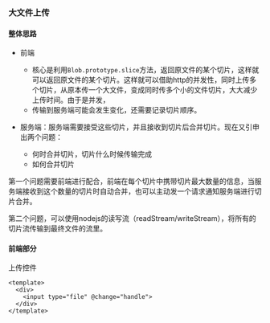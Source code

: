 ### 大文件上传

#### 整体思路

* 前端
  + 核心是利用`Blob.prototype.slice`方法，返回原文件的某个切片，这样就可以返回原文件的某个切片。这样就可以借助http的并发性，同时上传多个切片，从原本传一个大文件，变成同时传多个小的文件切片，大大减少上传时间。由于是并发，
  + 传输到服务端可能会发生变化，还需要记录切片顺序。

* 服务端：服务端需要接受这些切片，并且接收到切片后合并切片。现在又引申出两个问题：
  + 何时合并切片，切片什么时候传输完成
  + 如何合并切片

第一个问题需要前端进行配合，前端在每个切片中携带切片最大数量的信息，当服务端接收到这个数量的切片时自动合并，也可以主动发一个请求通知服务端进行切片合并。

第二个问题，可以使用nodejs的读写流（readStream/writeStream），将所有的切片流传输到最终文件的流里。

#### 前端部分

上传控件
```
<template>
  <div>
    <input type="file" @change="handle"> 
  </div>
</template>
```